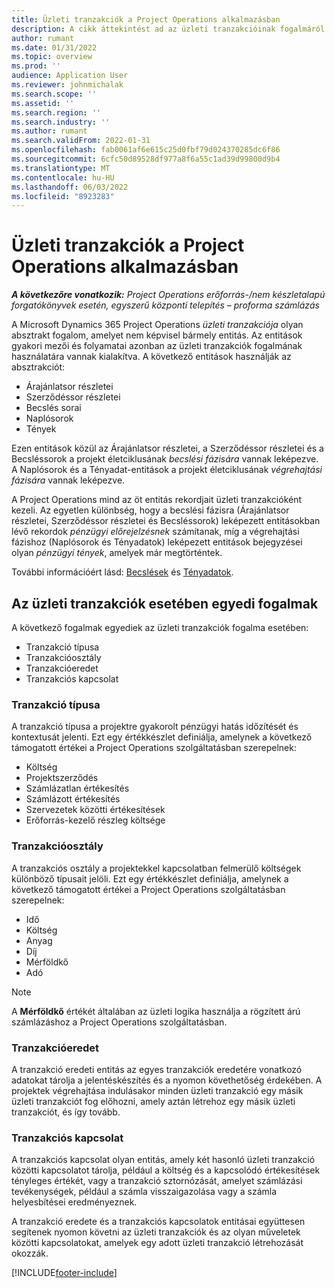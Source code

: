 ```yaml
---
title: Üzleti tranzakciók a Project Operations alkalmazásban
description: A cikk áttekintést ad az üzleti tranzakcióinak fogalmáról a Microsoft Dynamics 365 Project Operations alkalmazásban.
author: rumant
ms.date: 01/31/2022
ms.topic: overview
ms.prod: ''
audience: Application User
ms.reviewer: johnmichalak
ms.search.scope: ''
ms.assetid: ''
ms.search.region: ''
ms.search.industry: ''
ms.author: rumant
ms.search.validFrom: 2022-01-31
ms.openlocfilehash: fab0061af6e615c25d0fbf79d024370285dc6f86
ms.sourcegitcommit: 6cfc50d89528df977a8f6a55c1ad39d99800d9b4
ms.translationtype: MT
ms.contentlocale: hu-HU
ms.lasthandoff: 06/03/2022
ms.locfileid: "8923283"
---
```

# <a name="business-transactions-in-project-operations"></a>Üzleti tranzakciók a Project Operations alkalmazásban

_**A következőre vonatkozik:** Project Operations erőforrás-/nem készletalapú forgatókönyvek esetén, egyszerű központi telepítés – proforma számlázás_

A Microsoft Dynamics 365 Project Operations *üzleti tranzakciója* olyan absztrakt fogalom, amelyet nem képvisel bármely entitás. Az entitások gyakori mezői és folyamatai azonban az üzleti tranzakciók fogalmának használatára vannak kialakítva. A következő entitások használják az absztrakciót:

- Árajánlatsor részletei
- Szerződéssor részletei
- Becslés sorai
- Naplósorok
- Tények

Ezen entitások közül az Árajánlatsor részletei, a Szerződéssor részletei és a Becsléssorok a projekt életciklusának *becslési fázisára* vannak leképezve. A Naplósorok és a Tényadat-entitások a projekt életciklusának *végrehajtási fázisára* vannak leképezve.

A Project Operations mind az öt entitás rekordjait üzleti tranzakcióként kezeli. Az egyetlen különbség, hogy a becslési fázisra (Árajánlatsor részletei, Szerződéssor részletei és Becsléssorok) leképezett entitásokban lévő rekordok *pénzügyi előrejelzésnek* számítanak, míg a végrehajtási fázishoz (Naplósorok és Tényadatok) leképezett entitások bejegyzései olyan *pénzügyi tények*, amelyek már megtörténtek.

További információért lásd: [Becslések](../project-management/estimating-projects-overview.md) és [Tényadatok](actuals-overview.md).

## <a name="concepts-that-are-unique-to-business-transactions"></a>Az üzleti tranzakciók esetében egyedi fogalmak

A következő fogalmak egyediek az üzleti tranzakciók fogalma esetében:

- Tranzakció típusa
- Tranzakcióosztály
- Tranzakcióeredet
- Tranzakciós kapcsolat

### <a name="transaction-type"></a>Tranzakció típusa

A tranzakció típusa a projektre gyakorolt pénzügyi hatás időzítését és kontextusát jelenti. Ezt egy értékkészlet definiálja, amelynek a következő támogatott értékei a Project Operations szolgáltatásban szerepelnek:

- Költség
- Projektszerződés
- Számlázatlan értékesítés
- Számlázott értékesítés
- Szervezetek közötti értékesítések
- Erőforrás-kezelő részleg költsége

### <a name="transaction-class"></a>Tranzakcióosztály

A tranzakciós osztály a projektekkel kapcsolatban felmerülő költségek különböző típusait jelöli. Ezt egy értékkészlet definiálja, amelynek a következő támogatott értékei a Project Operations szolgáltatásban szerepelnek:

- Idő
- Költség
- Anyag
- Díj
- Mérföldkő
- Adó

> [!NOTE]
> A **Mérföldkő** értékét általában az üzleti logika használja a rögzített árú számlázáshoz a Project Operations szolgáltatásban.

### <a name="transaction-origin"></a>Tranzakcióeredet

A tranzakció eredeti entitás az egyes tranzakciók eredetére vonatkozó adatokat tárolja a jelentéskészítés és a nyomon követhetőség érdekében. A projektek végrehajtása indulásakor minden üzleti tranzakció egy másik üzleti tranzakciót fog előhozni, amely aztán létrehoz egy másik üzleti tranzakciót, és így tovább.

### <a name="transaction-connection"></a>Tranzakciós kapcsolat

A tranzakciós kapcsolat olyan entitás, amely két hasonló üzleti tranzakció közötti kapcsolatot tárolja, például a költség és a kapcsolódó értékesítések tényleges értékét, vagy a tranzakció sztornózását, amelyet számlázási tevékenységek, például a számla visszaigazolása vagy a számla helyesbítései eredményeznek.

A tranzakció eredete és a tranzakciós kapcsolatok entitásai együttesen segítenek nyomon követni az üzleti tranzakciók és az olyan műveletek közötti kapcsolatokat, amelyek egy adott üzleti tranzakció létrehozását okozzák.

[!INCLUDE[footer-include](../includes/footer-banner.md)]
